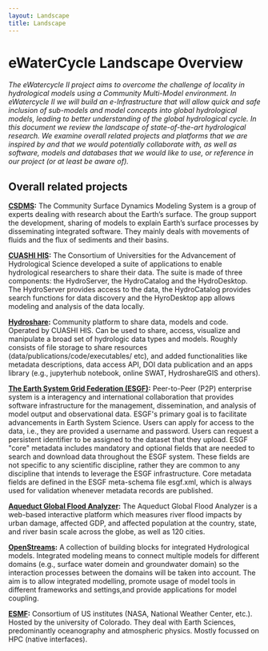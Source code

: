 ```yaml
---
layout: Landscape
title: Landscape
---
```


# eWaterCycle Landscape Overview

*The eWatercycle II project aims to overcome the challenge of locality in hydrological models using a Community Multi-Model environment. In eWatercycle II we will build an e-Infrastructure that will allow quick and safe inclusion of sub-models and model concepts into global hydrological models, leading to better understanding of the global hydrological cycle.
In this document we review the landscape of state-of-the-art hydrological research. 
We examine overall related projects and platforms that we are inspired by and that we would potentially collaborate with, as well as software, models and databases that we would like to use, or reference in our project (or at least be aware of).*

## Overall related projects

**[CSDMS](https://csdms.colorado.edu/wiki/Main_Page):** The Community Surface Dynamics Modeling System is a group of experts dealing with research about the Earth’s surface. The group support the development, sharing of models to explain Earth’s surface processes by disseminating integrated software. They mainly deals with movements of fluids and the flux of sediments and their basins.

**[CUASHI HIS](http://his.cuahsi.org):**  The Consortium of Universities for the Advancement of Hydrological Science developed a suite of applications to enable hydrological researchers to share their data. The suite is made of three components: the HydroServer, the HydroCatalog and the HydroDesktop. The HydroServer provides access to the data, the HydroCatalog provides search functions for data discovery and the HyroDesktop app allows modeling and analysis of the data locally.

**[Hydroshare](https://www.hydroshare.org):** Community platform to share data, models and code. Operated by CUASHI HIS. Can be used to share, access, visualize and manipulate a broad set of hydrologic data types and models. Roughly consists of file storage to share resources (data/publications/code/executables/ etc), and added functionalities like metadata descriptions, data access API, DOI data publication and an apps library (e.g., jupyterhub notebook, online SWAT, HydroshareGIS and others). 

**[The Earth System Grid Federation (ESGF)](https://esgf.llnl.gov/):** Peer-to-Peer (P2P) enterprise system is a interagency and international collaboration that provides software infrastructure for the management, dissemination, and analysis of model output and observational data. ESGF's primary goal is to facilitate advancements in Earth System Science. Users can apply for access to the data, i.e., they are provided a username and password.
Users can request a persistent identifier to be assigned to the dataset that they upload.
ESGF "core" metadata includes mandatory and optional fields that are needed to search and download data throughout the ESGF system. These fields are not specific to any scientific discipline, rather they are common to any discipline that intends to leverage the ESGF infrastructure. Core metadata fields are defined in the ESGF meta-schema file esgf.xml, which is always used for validation whenever metadata records are published.

**[Aqueduct Global Flood Analyzer](http://floods.wri.org/#/):** The Aqueduct Global Flood Analyzer is a web-based interactive platform which measures river flood impacts by urban damage, affected GDP, and affected population at the country, state, and river basin scale across the globe, as well as 120 cities.

**[OpenStreams](https://publicwiki.deltares.nl/display/OpenS):** A collection of building blocks for integrated Hydrological models. Integrated modeling means to connect multiple models for different domains (e.g., surface water domein and groundwater domain) so the interaction processes between the domains will be taken into account. The aim is to allow integrated modelling, promote usage of model tools in different frameworks and settings,and  provide applications for model coupling.

**[ESMF](https://www.earthsystemcog.org/projects/esmf/):** Consortium of US institutes (NASA, National Weather Center, etc.). Hosted by the university of Colorado. They deal with Earth Sciences, predominantly oceanography and atmospheric physics. Mostly focussed on HPC (native interfaces). 


















